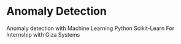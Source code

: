 # Anomaly Detection
Anomaly detection with Machine Learning Python Scikit-Learn
For Internship with Giza Systems
